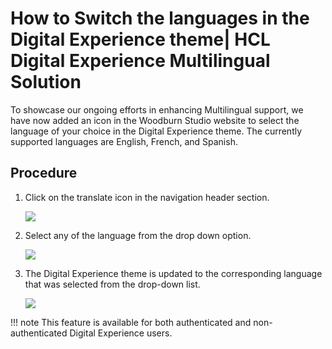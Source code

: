 # How to Switch the languages in the Digital Experience theme\| HCL Digital Experience Multilingual Solution

To showcase our ongoing efforts in enhancing Multilingual support, we have now added an icon in the Woodburn Studio website to select the language of your choice in the Digital Experience theme. The currently supported languages are English, French, and Spanish.

## Procedure

1.  Click on the translate icon in the navigation header section.

    ![](../../../../images/wcm_switch_lan_portal_translate_icon.png)

2.  Select any of the language from the drop down option.

    ![](../../../../images/wcm_switch_lan_portal_select_lang.png)

3.  The Digital Experience theme is updated to the corresponding language that was selected from the drop-down list.

    ![](../../../../images/wcm_switch_lan_portal_Portal_lang.png)


!!! note
    This feature is available for both authenticated and non-authenticated Digital Experience users.


